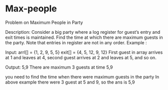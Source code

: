 # Max-people
Problem on Maximum People in Party

Description:
Consider a big party where a log register for guest’s entry and exit times is maintained. Find the time at which there are maximum guests in the party. Note that entries in register are not in any order.
Example : 

Input: arrl[] = {1, 2, 9, 5, 5}
       exit[] = {4, 5, 12, 9, 12}
First guest in array arrives at 1 and leaves at 4, 
second guest arrives at 2 and leaves at 5, and so on.

Output: 5,9
There are maximum 3 guests at time 5,9

you need to find the time when there were maximum guests in the party
In above example there were 3 guest at 5 and 9, so the ans is 5,9
